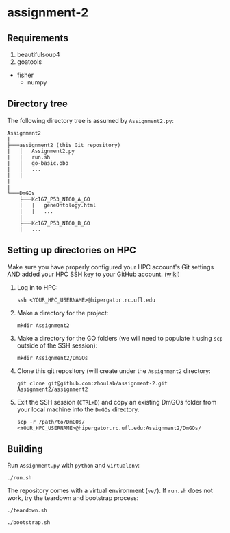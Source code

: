 # assignment-2

## Requirements

1. beautifulsoup4
2. goatools
  * fisher
    * numpy

## Directory tree

The following directory tree is assumed by `Assignment2.py`:

```
Assignment2
|
├───assignment2 (this Git repository)
|   │   Assignment2.py
|   |   run.sh
|   │   go-basic.obo
|   │   ...
|   |
|
|
└───DmGOs
    ├───Kc167_P53_NT60_A_GO
    |   |   geneOntology.html
    |   |   ...
    |
    ├───Kc167_P53_NT60_B_GO
    |   ...
```

## Setting up directories on HPC

Make sure you have properly configured your HPC account's Git settings AND added your HPC SSH key to your GitHub account. ([wiki](https://github.com/zhoulab/assignment-2/wiki/Setting-up-Git-on-HPC))

1. Log in to HPC:

    ```
    ssh <YOUR_HPC_USERNAME>@hipergator.rc.ufl.edu
    ```

2. Make a directory for the project:

    ```
    mkdir Assignment2
    ```

3. Make a directory for the GO folders (we will need to populate it using `scp` outside of the SSH session): 

    ```
    mkdir Assignment2/DmGOs
    ````

4. Clone this git repository (will create under the `Assignment2` directory:

    ```
    git clone git@github.com:zhoulab/assignment-2.git Assignment2/assignment2
    ```

5. Exit the SSH session (`CTRL+D`) and copy an existing DmGOs folder from your local machine into the `DmGOs` directory.

    ```
    scp -r /path/to/DmGOs/ <YOUR_HPC_USERNAME>@hipergator.rc.ufl.edu:Assignment2/DmGOs/
    ```

## Building

Run `Assignment.py` with `python` and `virtualenv`:

```
./run.sh
```

The repository comes with a virtual environment (`ve/`). If `run.sh` does not work, try the teardown and bootstrap process:

```
./teardown.sh
```

```
./bootstrap.sh
```
